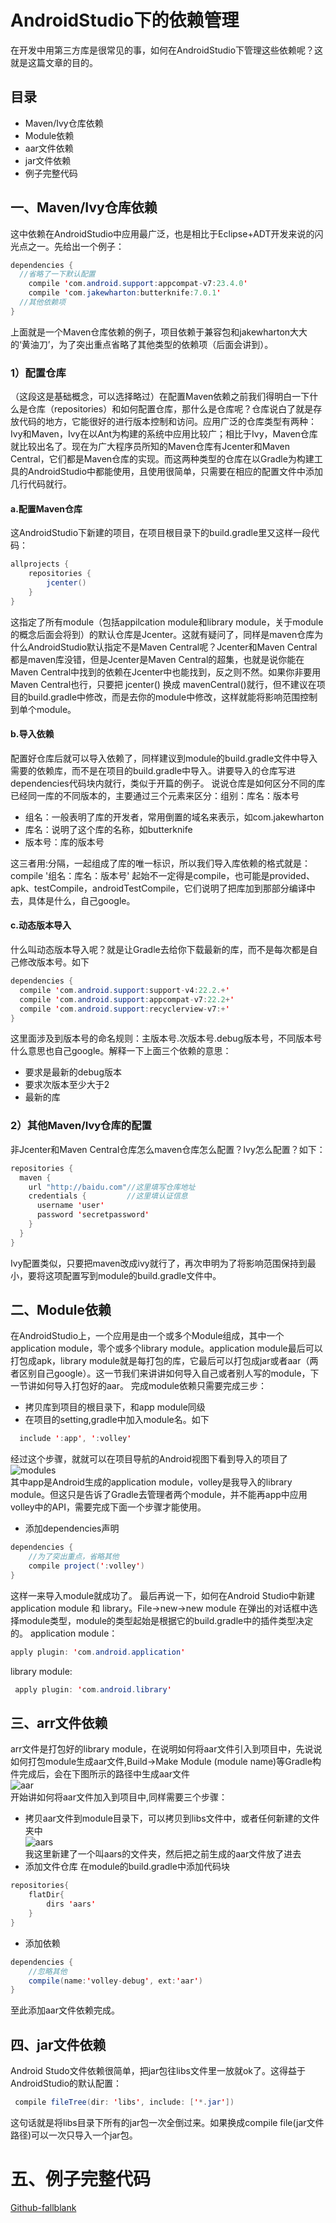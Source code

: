 # AndroidStudio下的依赖管理
在开发中用第三方库是很常见的事，如何在AndroidStudio下管理这些依赖呢？这就是这篇文章的目的。
## 目录
- Maven/Ivy仓库依赖
- Module依赖
- aar文件依赖
- jar文件依赖
- 例子完整代码

## 一、Maven/Ivy仓库依赖
这中依赖在AndroidStudio中应用最广泛，也是相比于Eclipse+ADT开发来说的闪光点之一。先给出一个例子：
```Java
dependencies {
  //省略了一下默认配置
    compile 'com.android.support:appcompat-v7:23.4.0'
    compile 'com.jakewharton:butterknife:7.0.1'
  //其他依赖项
}
```
上面就是一个Maven仓库依赖的例子，项目依赖于兼容包和jakewharton大大的‘黄油刀’，为了突出重点省略了其他类型的依赖项（后面会讲到）。
### 1）配置仓库
（这段这是基础概念，可以选择略过）在配置Maven依赖之前我们得明白一下什么是仓库（repositories）和如何配置仓库，那什么是仓库呢？仓库说白了就是存放代码的地方，它能很好的进行版本控制和访问。应用广泛的仓库类型有两种：Ivy和Maven，Ivy在以Ant为构建的系统中应用比较广；相比于Ivy，Maven仓库就比较出名了。现在为广大程序员所知的Maven仓库有Jcenter和Maven Central，它们都是Maven仓库的实现。而这两种类型的仓库在以Gradle为构建工具的AndroidStudio中都能使用，且使用很简单，只需要在相应的配置文件中添加几行代码就行。
#### a.配置Maven仓库
这AndroidStudio下新建的项目，在项目根目录下的build.gradle里又这样一段代码：
```Java
allprojects {
    repositories {
        jcenter()
    }
}
```
这指定了所有module（包括appilcation module和library module，关于module的概念后面会将到）的默认仓库是Jcenter。这就有疑问了，同样是maven仓库为什么AndroidStudio默认指定不是Maven Central呢？Jcenter和Maven Central都是maven库没错，但是Jcenter是Maven Central的超集，也就是说你能在Maven Central中找到的依赖在Jcenter中也能找到，反之则不然。如果你非要用Maven Central也行，只要把  jcenter()  换成  mavenCentral()就行，但不建议在项目的build.gradle中修改，而是去你的module中修改，这样就能将影响范围控制到单个module。
#### b.导入依赖
配置好仓库后就可以导入依赖了，同样建议到module的build.gradle文件中导入需要的依赖库，而不是在项目的build.gradle中导入。讲要导入的仓库写进dependencies代码块内就行，类似于开篇的例子。
说说仓库是如何区分不同的库已经同一库的不同版本的，主要通过三个元素来区分：组别：库名：版本号
- 组名：一般表明了库的开发者，常用倒置的域名来表示，如com.jakewharton
- 库名：说明了这个库的名称，如butterknife
- 版本号：库的版本号

这三者用:分隔，一起组成了库的唯一标识，所以我们导入库依赖的格式就是：
 compile '组名：库名：版本号'
 起始不一定得是compile，也可能是provided、apk、testCompile，androidTestCompile，它们说明了把库加到那部分编译中去，具体是什么，自己google。

 #### c.动态版本导入
 什么叫动态版本导入呢？就是让Gradle去给你下载最新的库，而不是每次都是自己修改版本号。如下
 ```Java
 dependencies {
   compile 'com.android.support:support-v4:22.2.+'
   compile 'com.android.support:appcompat-v7:22.2+'
   compile 'com.android.support:recyclerview-v7:+'
}
```
这里面涉及到版本号的命名规则：主版本号.次版本号.debug版本号，不同版本号什么意思也自己google。解释一下上面三个依赖的意思：
- 要求是最新的debug版本
- 要求次版本至少大于2
- 最新的库

### 2）其他Maven/Ivy仓库的配置
非Jcenter和Maven Central仓库怎么maven仓库怎么配置？Ivy怎么配置？如下：
```Java
repositories {
  maven {
    url "http://baidu.com"//这里填写仓库地址
    credentials {         //这里填认证信息
      username 'user'
      password 'secretpassword'
    }  
  }
}
```
Ivy配置类似，只要把maven改成ivy就行了，再次申明为了将影响范围保持到最小，要将这项配置写到module的build.gradle文件中。

## 二、Module依赖
在AndroidStudio上，一个应用是由一个或多个Module组成，其中一个application module，零个或多个library module。application module最后可以打包成apk，library module就是每打包的库，它最后可以打包成jar或者aar（两者区别自己google）。这一节我们来讲讲如何导入自己或者别人写的module，下一节讲如何导入打包好的aar。
完成module依赖只需要完成三步：
- 拷贝库到项目的根目录下，和app module同级
- 在项目的setting,gradle中加入module名。如下
```Java
  include ':app', ':volley'
```
经过这个步骤，就就可以在项目导航的Android视图下看到导入的项目了<br>
![modules](./pic/chapter2-1.JPG)<br>
其中app是Android生成的application module，volley是我导入的library module。但这只是告诉了Gradle去管理者两个module，并不能再app中应用volley中的API，需要完成下面一个步骤才能使用。
- 添加dependencies声明
```Java
dependencies {
    //为了突出重点，省略其他
    compile project(':volley')
}
```
这样一来导入module就成功了。
最后再说一下，如何在Android Studio中新建application module 和 library。File->new->new module 在弹出的对话框中选择module类型，module的类型起始是根据它的build.gradle中的插件类型决定的。
application module：
```Java
apply plugin: 'com.android.application'
```
library module:
```Java
 apply plugin: 'com.android.library'
 ```

## 三、arr文件依赖
arr文件是打包好的library module，在说明如何将aar文件引入到项目中，先说说如何打包module生成aar文件,Build->Make Module (module name)等Gradle构件完成后，会在下图所示的路径中生成aar文件<br>
![aar](./pic/chapter2-2.JPG)<br>
开始讲如何将aar文件加入到项目中,同样需要三个步骤：
- 拷贝aar文件到module目录下，可以拷贝到libs文件中，或者任何新建的文件夹中<br>
![aars](./pic/chapter2-3.JPG)<br>
我这里新建了一个叫aars的文件夹，然后把之前生成的aar文件放了进去
- 添加文件仓库
在module的build.gradle中添加代码块
```Java
repositories{
    flatDir{
        dirs 'aars'
    }
}
```
- 添加依赖
```Java
dependencies {
    //忽略其他
    compile(name:'volley-debug', ext:'aar')
}
```
至此添加aar文件依赖完成。

## 四、jar文件依赖
Android Studo文件依赖很简单，把jar包往libs文件里一放就ok了。这得益于AndroidStudio的默认配置：
```Java
 compile fileTree(dir: 'libs', include: ['*.jar'])
 ```
 这句话就是将libs目录下所有的jar包一次全倒过来。如果换成compile file(jar文件路径)可以一次只导入一个jar包。

# 五、例子完整代码
[Github-fallblank](https://github.com/fallblank/AndroidEssay/tree/master/ManagingDependencies)
